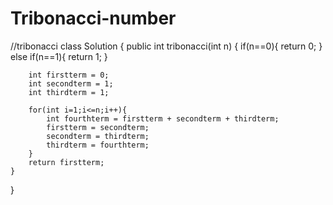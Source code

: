 # Tribonacci-number
//tribonacci
class Solution {
    public int tribonacci(int n) {
        if(n==0){
            return 0;
        }
        else if(n==1){
            return 1;
        }

        int firstterm = 0;
        int secondterm = 1;
        int thirdterm = 1;

        for(int i=1;i<=n;i++){
            int fourthterm = firstterm + secondterm + thirdterm;
            firstterm = secondterm;
            secondterm = thirdterm;
            thirdterm = fourthterm;
        }
        return firstterm;
    }
}
